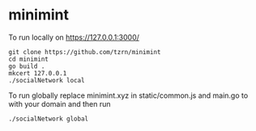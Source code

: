# minimint
To run locally on https://127.0.0.1:3000/
```
git clone https://github.com/tzrn/minimint
cd minimint
go build .
mkcert 127.0.0.1
./socialNetwork local
```

To run globally replace minimint.xyz in static/common.js and main.go to with your domain and then run
```
./socialNetwork global
```
